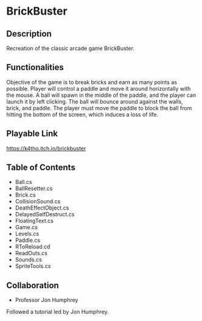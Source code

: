 # BrickBuster

## Description
Recreation of the classic arcade game BrickBuster. 

## Functionalities
Objective of the game is to break bricks and earn as many points as possible. Player will control a paddle and move it around horizontally with the mouse. A ball will spawn in the middle of the paddle, and the player can launch it by left clicking. The ball will bounce around against the walls, brick, and paddle. The player must move the paddle to block the ball from hitting the bottom of the screen, which induces a loss of life.

## Playable Link
https://k4tho.itch.io/brickbuster

## Table of Contents
- Ball.cs
- BallResetter.cs
- Brick.cs
- CollisionSound.cs
- DeathEffectObject.cs
- DelayedSelfDestruct.cs
- FloatingText.cs
- Game.cs
- Levels.cs
- Paddle.cs
- RToReload.cd
- ReadOuts.cs
- Sounds.cs
- SpriteTools.cs

## Collaboration
- Professor Jon Humphrey

Followed a tutorial led by Jon Humphrey.
